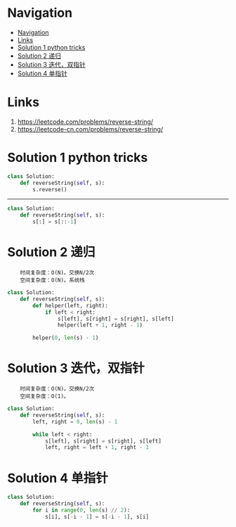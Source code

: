 # Navigation
- [Navigation](#navigation)
- [Links](#links)
- [Solution 1 python tricks](#solution-1-python-tricks)
- [Solution 2 递归](#solution-2-%e9%80%92%e5%bd%92)
- [Solution 3 迭代，双指针](#solution-3-%e8%bf%ad%e4%bb%a3%e5%8f%8c%e6%8c%87%e9%92%88)
- [Solution 4 单指针](#solution-4-%e5%8d%95%e6%8c%87%e9%92%88)

# Links
1. https://leetcode.com/problems/reverse-string/
2. https://leetcode-cn.com/problems/reverse-string/


# Solution 1 python tricks
```python
class Solution:
    def reverseString(self, s):
        s.reverse()
```
---
```python
class Solution:
    def reverseString(self, s):
        s[:] = s[::-1]
```

# Solution 2 递归
```
    时间复杂度：O(N)。交换N/2次
    空间复杂度：O(N)。系统栈
```
```python
class Solution:
    def reverseString(self, s):
        def helper(left, right):
            if left < right:
                s[left], s[right] = s[right], s[left]
                helper(left + 1, right - 1)

        helper(0, len(s) - 1)
```

# Solution 3 迭代，双指针
```
    时间复杂度：O(N)。交换N/2次
    空间复杂度：O(1)。
```
```python
class Solution:
    def reverseString(self, s):
        left, right = 0, len(s) - 1

        while left < right:
            s[left], s[right] = s[right], s[left]
            left, right = left + 1, right - 1
```

# Solution 4 单指针
```python
class Solution:
    def reverseString(self, s):
        for i in range(0, len(s) // 2):
            s[i], s[-i - 1] = s[-i - 1], s[i]
```